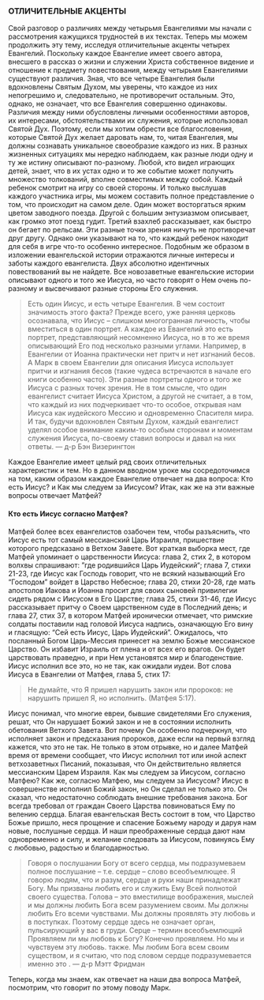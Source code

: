 ### ОТЛИЧИТЕЛЬНЫЕ АКЦЕНТЫ

Свой разговор о различиях между четырьмя Евангелиями мы начали с рассмотрения кажущихся трудностей в их текстах. Теперь мы можем продолжить эту тему, исследуя отличительные акценты четырех Евангелий.Поскольку каждое Евангелие имеет своего автора, внесшего в рассказ о жизни и служении Христа собственное видение и отношение к предмету повествования, между четырьмя Евангелиями существуют различия. Зная, что все четыре Евангелия были вдохновлены Святым Духом, мы уверены, что каждое из них непогрешимо и, следовательно, не противоречит остальным. Это, однако, не означает, что все Евангелия совершенно одинаковы. Различия между ними обусловлены личными особенностями авторов, их интересами, обстоятельствами их служения, которые использовал Святой Дух. Поэтому, если мы хотим обрести все благословения, которые Святой Дух желает даровать нам, то, читая Евангелия, мы должны сознавать уникальное своеобразие каждого из них.В разных жизненных ситуациях мы нередко наблюдаем, как разные люди одну и ту же истину описывают по-разному. Любой, кто видел играющих детей, знает, что в их устах одно и то же событие может получить множество толкований, вполне совместимых между собой. Каждый ребенок смотрит на игру со своей стороны. И только выслушав каждого участника игры, мы можем составить полное представление о том, что происходит на самом деле. Один может восторгаться ярким цветом заводного поезда. Другой с большим энтузиазмом описывает, как громко этот поезд гудит. Третий взахлеб рассказывает, как быстро он бегает по рельсам. Эти разные точки зрения ничуть не противоречат друг другу. Однако они указывают на то, что каждый ребенок находит для себя в игре что-то особенно интересное.Подобным же образом в изложении евангельской истории отражаются личные интересы и заботы каждого евангелиста. Двух абсолютно идентичных повествований вы не найдете. Все новозаветные евангельские истории описывают одного и того же Иисуса, но часто говорят о Нем очень по-разному и высвечивают разные стороны Его служения.

> Есть один Иисус, и есть четыре Евангелия. В чем состоит значимость этого факта? Прежде всего, уже ранняя церковь осознавала, что Иисус – слишком многогранная личность, чтобы вместиться в один портрет. А каждое из Евангелий это есть портрет, представляющий несомненно Иисуса, но в то же время описывающий Его под несколько разными углами. Например, в Евангелии от Иоанна практически нет притч и нет изгнаний бесов. А Марк в своем Евангелии для описания Иисуса использует притчи и изгнания бесов (такие чудеса встречаются в начале его книги особенно часто). Эти разные портреты одного и того же Иисуса с разных точек зрения. Не в том смысле, что один евангелист считает Иисуса Христом, а другой не считает, а в том, что каждый из них подчеркивает что-то особое, открывая нам Иисуса как иудейского Мессию и одновременно Спасителя мира. И так, будучи вдохновлен Святым Духом, каждый евангелист уделял особое внимание каким-то особым сторонам и моментам служения Иисуса, по-своему ставил вопросы и давал на них ответы. 
> — д-р Бэн Визерингтон

Каждое Евангелие имеет целый ряд своих отличительных характеристик и тем. Но в данном вводном уроке мы сосредоточимся на том, каким образом каждое Евангелие отвечает на два вопроса: Кто есть Иисус? и Как мы следуем за Иисусом? Итак, как же на эти важные вопросы отвечает Матфей?



#### Кто есть Иисус согласно Матфея?

Матфей более всех евангелистов озабочен тем, чтобы разъяснить, что Иисус есть тот самый мессианский Царь Израиля, пришествие которого предсказано в Ветхом Завете. Вот краткая выборка мест, где Матфей упоминает о царственности Иисуса: глава 2, стих 2, в котором волхвы спрашивают: ”где родившийся Царь Иудейский“; глава 7, стихи 21-23, где Иисус как Господь говорит, что не всякий называющий Его “Господом” войдет в Царство Небесное; глава 20, стихи 20-28, где мать апостолов Иакова и Иоанна просит для своих сыновей привилегии сидеть рядом с Иисусом в Его Царстве; глава 25, стихи 31-46, где Иисус рассказывает притчу о Своем царственном суде в Последний день; и глава 27, стих 37, в котором Матфей иронически отмечает, что римские солдаты поставили над головой Иисуса надпись, означающую Его вину и гласящую: “Сей есть Иисус, Царь Иудейский”. Ожидалось, что посланный Богом Царь-Мессия принесет на землю Божье мессианское Царство. Он избавит Израиль от плена и от всех его врагов. Он будет царствовать праведно, и при Нем установятся мир и благоденствие. Иисус исполнил все это, но не так, как ожидали иудеи.Вот слова Иисуса в Евангелии от Матфея, глава 5, стих 17:

> Не думайте, что Я пришел нарушить закон или пророков: не нарушить пришел Я, но исполнить. (Матфея 5:17).

Иисус понимал, что многие евреи, бывшие свидетелями Его служения, решат, что Он нарушает Божий закон и не в состоянии исполнить обетования Ветхого Завета. Вот почему Он особенно подчеркнул, что исполняет закон и предсказания пророков, даже если на первый взгляд кажется, что это не так.Не только в этом отрывке, но и далее Матфей время от времени сообщает, что Иисус исполнил тот или иной аспект ветхозаветных Писаний, показывая, что Он действительно является мессианским Царем Израиля.Как мы следуем за Иисусом, согласно Матфею?Как же, согласно Матфею, мы следуем за Иисусом? Иисус в совершенстве исполнил Божий закон, но Он сделал не только это. Он сказал, что недостаточно соблюдать внешние требования закона. Бог всегда требовал от граждан Своего Царства повиноваться Ему по велению сердца. Благая евангельская Весть состоит в том, что Царство Божье пришло, неся прощение и спасение Божьему народу и даруя нам новые, послушные сердца. И наши преображенные сердца дают нам одновременно и силу, и желание следовать за Иисусом, повинуясь Ему с любовью, радостью и благодарностью.

> Говоря о послушании Богу от всего сердца, мы подразумеваем полное послушание – т.е. сердце – слово всеобъемлющее. Я говорю людям, что и разум, сердце и руки наши принадлежат Богу. Мы призваны любить его и служить Ему Всей полнотой своего существа. Голова – это вместилище воображения, мыслей и мы должны любить Бога всем разумением своим.Мы должны любить Его всеми чувствами. Мы должны проявлять эту любовь и в поступках. Поэтому сердце здесь не означает орган, пульсирующий у вас в груди. Серце – термин всеобъемлющий Проявляем ли мы любовь к Богу? Конечно проявляем. Но мы и чувствуем эту любовь. также. Мы любим Бога всем своим существом, и я считаю, что под словом сердце подразумевается именно это .— д-р Мэтт Фридман

Теперь, когда мы знаем, как отвечает на наши два вопроса Матфей, посмотрим, что говорит по этому поводу Марк.